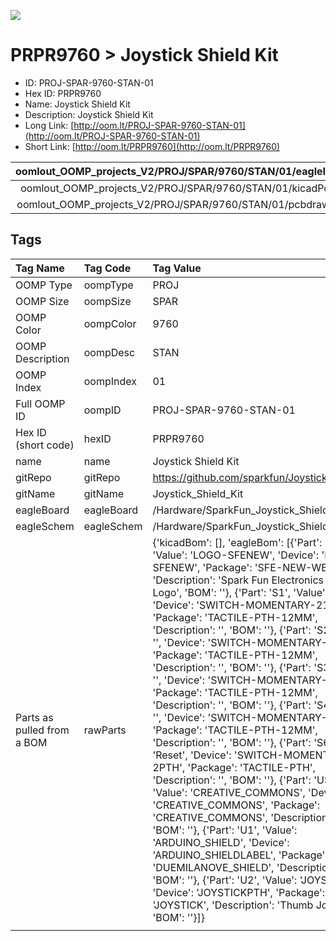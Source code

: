 


  
![][im]
# PRPR9760 > Joystick Shield Kit

- ID: PROJ-SPAR-9760-STAN-01
- Hex ID: PRPR9760
- Name: Joystick Shield Kit
- Description: Joystick Shield Kit
- Long Link: [http://oom.lt/PROJ-SPAR-9760-STAN-01](http://oom.lt/PROJ-SPAR-9760-STAN-01)
- Short Link: [http://oom.lt/PRPR9760](http://oom.lt/PRPR9760)
  

|oomlout_OOMP_projects_V2/PROJ/SPAR/9760/STAN/01/eagleImage.png|oomlout_OOMP_projects_V2/PROJ/SPAR/9760/STAN/01/eagleSchemImage.png|oomlout_OOMP_projects_V2/PROJ/SPAR/9760/STAN/01/kicadPcb3dFront.png|oomlout_OOMP_projects_V2/PROJ/SPAR/9760/STAN/01/kicadPcb3dBack.png|
| :---: | :---: | :---: | :---: |
|oomlout_OOMP_projects_V2/PROJ/SPAR/9760/STAN/01/kicadPcb3d.png|oomlout_OOMP_projects_V2/PROJ/SPAR/9760/STAN/01/bomBack.png|oomlout_OOMP_projects_V2/PROJ/SPAR/9760/STAN/01/bomFront.png|oomlout_OOMP_projects_V2/PROJ/SPAR/9760/STAN/01/pcbdraw.svg|
|oomlout_OOMP_projects_V2/PROJ/SPAR/9760/STAN/01/pcbdrawBack.svg||||

## Tags
  

|Tag Name|Tag Code|Tag Value|
| :--- | :--- | :--- |
|OOMP Type|oompType|PROJ|
|OOMP Size|oompSize|SPAR|
|OOMP Color|oompColor|9760|
|OOMP Description|oompDesc|STAN|
|OOMP Index|oompIndex|01|
|Full OOMP ID|oompID|PROJ-SPAR-9760-STAN-01|
|Hex ID (short code)|hexID|PRPR9760|
|name|name|Joystick Shield Kit|
|gitRepo|gitRepo|https://github.com/sparkfun/Joystick_Shield_Kit|
|gitName|gitName|Joystick_Shield_Kit|
|eagleBoard|eagleBoard|/Hardware/SparkFun_Joystick_Shield_Kit.brd|
|eagleSchem|eagleSchem|/Hardware/SparkFun_Joystick_Shield_Kit.sch|
|Parts as pulled from a BOM|rawParts|{'kicadBom': [], 'eagleBom': [{'Part': 'JP1', 'Value': 'LOGO-SFENEW', 'Device': 'LOGO-SFENEW', 'Package': 'SFE-NEW-WEBLOGO', 'Description': 'Spark Fun Electronics PCB Logo', 'BOM': ''}, {'Part': 'S1', 'Value': '', 'Device': 'SWITCH-MOMENTARY-212MM', 'Package': 'TACTILE-PTH-12MM', 'Description': '', 'BOM': ''}, {'Part': 'S2', 'Value': '', 'Device': 'SWITCH-MOMENTARY-212MM', 'Package': 'TACTILE-PTH-12MM', 'Description': '', 'BOM': ''}, {'Part': 'S3', 'Value': '', 'Device': 'SWITCH-MOMENTARY-212MM', 'Package': 'TACTILE-PTH-12MM', 'Description': '', 'BOM': ''}, {'Part': 'S4', 'Value': '', 'Device': 'SWITCH-MOMENTARY-212MM', 'Package': 'TACTILE-PTH-12MM', 'Description': '', 'BOM': ''}, {'Part': 'S6', 'Value': 'Reset', 'Device': 'SWITCH-MOMENTARY-2PTH', 'Package': 'TACTILE-PTH', 'Description': '', 'BOM': ''}, {'Part': 'U$3', 'Value': 'CREATIVE_COMMONS', 'Device': 'CREATIVE_COMMONS', 'Package': 'CREATIVE_COMMONS', 'Description': '', 'BOM': ''}, {'Part': 'U1', 'Value': 'ARDUINO_SHIELD', 'Device': 'ARDUINO_SHIELDLABEL', 'Package': 'DUEMILANOVE_SHIELD', 'Description': '', 'BOM': ''}, {'Part': 'U2', 'Value': 'JOYSTICK', 'Device': 'JOYSTICKPTH', 'Package': 'JOYSTICK', 'Description': 'Thumb Joystick', 'BOM': ''}]}|
||||



[im]: PROJ/SPAR/9760/STAN/01/kicadPcb3d_450.png
